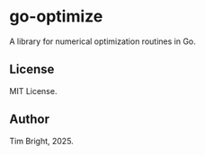 # go-optimize

A library for numerical optimization routines in Go.

## License

MIT License.

## Author

Tim Bright, 2025.
